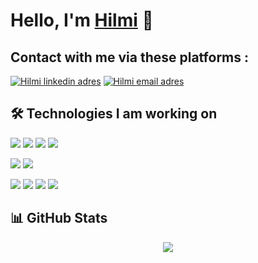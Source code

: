 # Hello, I'm [Hilmi](https://www.linkedin.com/in/hilmi-%C5%9Fafak-40046a210/) 👋

## Contact with me via these platforms :  
<a href="https://www.linkedin.com/in/hilmi-%C5%9Fafak-40046a210/" target="_blank" rel="nofollow"><img alt="Hilmi linkedin adres" src="https://img.shields.io/badge/LinkedIn-0077B5?style=for-the-badge&logo=linkedin&logoColor=white" /></a>
<a href="mailto:hilmisafak1@gmail.com" target="_blank" rel="nofollow"><img alt="Hilmi email adres" src="https://img.shields.io/badge/Gmail-D14836?style=for-the-badge&logo=gmail&logoColor=white" /></a>

  
## 🛠 Technologies I am working on
<img src="https://img.shields.io/badge/C%23-239120?style=for-the-badge&logo=c-sharp&logoColor=white"></img>
<img src="https://img.shields.io/badge/.NET-5C2D91?style=for-the-badge&logo=.net&logoColor=white"></img>
<img src="https://img.shields.io/badge/Java-ED8B00?style=for-the-badge&logo=java&logoColor=white"></img>
<img src="https://img.shields.io/badge/Spring-6DB33F?style=for-the-badge&logo=spring&logoColor=white"></img>

<img src="https://img.shields.io/badge/Microsoft_SQL_Server-CC2927?style=for-the-badge&logo=microsoft-sql-server&logoColor=white"></img>
<img src="https://img.shields.io/badge/Postgres_SQL_Server-CC2928?style=for-the-badge&logo=microsoft-sql-server&logoColor=white"></img>

<img src="https://img.shields.io/badge/Angular-DD0031?style=for-the-badge&logo=angular&logoColor=white"></img>
<img src="https://img.shields.io/badge/TypeScript-007ACC?style=for-the-badge&logo=typescript&logoColor=white"></img>
<img src="https://img.shields.io/badge/HTML5-E34F26?style=for-the-badge&logo=html5&logoColor=white"></img>
<img src="https://img.shields.io/badge/CSS3-1572B6?style=for-the-badge&logo=css3&logoColor=white"></img>


## 📊 GitHub Stats
<p align="center">
  <img src="https://github-readme-stats.vercel.app/api/top-langs/?username=Hilmi51&hide=python&layout=compact&show_icons=true&theme=tokyonight">
</p>
